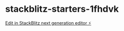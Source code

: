 # stackblitz-starters-1fhdvk

[Edit in StackBlitz next generation editor ⚡️](https://stackblitz.com/~/github.com/niWisco/stackblitz-starters-1fhdvk)